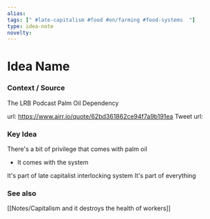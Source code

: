 ```yaml
---
alias: 
tags: [" #late-capitalism #food #on/farming #food-systems  "]
type: idea-note
novelty: 
---
```

# Idea Name

### Context / Source
The LRB Podcast
Palm Oil Dependency

url: https://www.airr.io/quote/62bd361862ce94f7a9b191ea
Tweet url: 

### Key Idea

There's a bit of privilege that comes with palm oil
- It comes with the system

It's part of late capitalist interlocking system
It's part of everything

### See also
[[Notes/Capitalism and it destroys the health of workers]]
